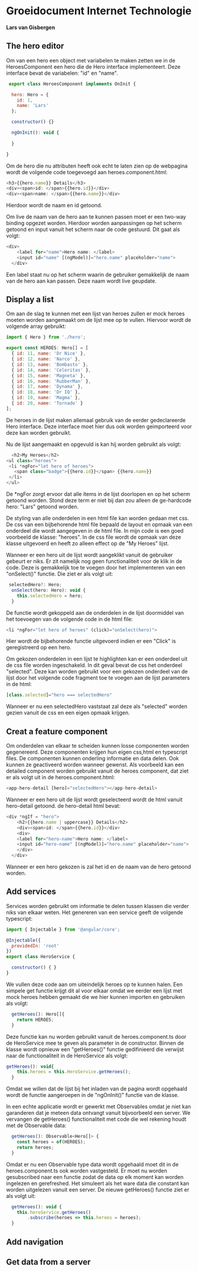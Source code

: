 # Groeidocument Internet Technologie
**Lars van Gisbergen**




## The hero editor

Om van een hero een object met variabelen te maken zetten we in de HeroesComponent een hero die de Hero interface implementeert. Deze interface bevat de variabelen: "id" en "name". 
```javascript
 export class HeroesComponent implements OnInit {

  hero: Hero = {
    id: 1,
    name: 'Lars'
  };

  constructor() {}

  ngOnInit(): void {
    
  }

}
```

Om de hero die nu attributen heeft ook echt te laten zien op de webpagina wordt de volgende code toegevoegd aan heroes.component.html:

```javascript
<h3>{{hero.name}} Details</h3>
<div><span>id: </span>{{hero.id}}</div>
<div><span>name: </span>{{hero.name}}</div>

 ```
Hierdoor wordt de naam en id getoond. 

Om live de naam van de hero aan te kunnen passen moet er een two-way binding opgezet worden. Hierdoor worden aanpassingen op het scherm getoond en input vanuit het scherm naar de code gestuurd. Dit gaat als volgt:

```javascript
<div>
    <label for="name">Hero name: </label>
    <input id="name" [(ngModel)]="hero.name" placeholder="name">
  </div>
 ``` 
 Een label staat nu op het scherm waarin de gebruiker gemakkelijk de naam van de hero aan kan passen. Deze naam wordt live geupdate. 

## Display a list
Om aan de slag te kunnen met een lijst van heroes zullen er mock heroes moeten worden aangemaakt om de lijst mee op te vullen. Hiervoor wordt de volgende array gebruikt:
```javascript
import { Hero } from './hero';

export const HEROES: Hero[] = [
  { id: 11, name: 'Dr Nice' },
  { id: 12, name: 'Narco' },
  { id: 13, name: 'Bombasto' },
  { id: 14, name: 'Celeritas' },
  { id: 15, name: 'Magneta' },
  { id: 16, name: 'RubberMan' },
  { id: 17, name: 'Dynama' },
  { id: 18, name: 'Dr IQ' },
  { id: 19, name: 'Magma' },
  { id: 20, name: 'Tornado' }
];
 ```
 De heroes in de lijst maken allemaal gebruik van de eerder gedeclareerde Hero interface. Deze interface moet hier dus ook worden geimporteerd voor deze kan worden gebruikt. 

 Nu de lijst aangemaakt en opgevuld is kan hij worden gebruikt als volgt:
 ```javascript
   <h2>My Heroes</h2>
<ul class="heroes">
  <li *ngFor="let hero of heroes">
    <span class="badge">{{hero.id}}</span> {{hero.name}}
  </li>
</ul>
```
De *ngFor zorgt ervoor dat alle items in de lijst doorlopen en op het scherm getoond worden. Stond deze term er niet bij dan zou alleen de ge-hardcode hero: "Lars" getoond worden. 

De styling van alle onderdelen in een html file kan worden gedaan met css. De css van een bijbehorende html file bepaald de layout en opmaak van een onderdeel die wordt aangegeven in de html file. In mijn code is een goed voorbeeld de klasse: "heroes". In de css file wordt de opmaak van deze klasse uitgevoerd en heeft zo alleen effect op de "My Heroes" lijst.

Wanneer er een hero uit de lijst wordt aangeklikt vanuit de gebruiker gebeurt er niks. Er zit namelijk nog geen functionaliteit voor de klik in de code. Deze is gemakkelijk toe te voegen door het implementeren van een "onSelect()" functie. Die ziet er als volgt uit:
```javascript
 selectedHero?: Hero;
  onSelect(hero: Hero): void {
    this.selectedHero = hero;
  }
```
De functie wordt gekoppeld aan de onderdelen in de lijst doormiddel van het toevoegen van de volgende code in de html file:
```javascript 
<li *ngFor="let hero of heroes" (click)="onSelect(hero)">
```
Hier wordt de bijbehorende functie uitgevoerd indien er een "Click" is geregistreerd op een hero. 

Om gekozen onderdelen in een lijst te highlighten kan er een onderdeel uit de css file worden ingeschakeld. In dit geval bevat de css het onderdeel "selected". Deze kan worden gebruikt voor een gekozen onderdeel van de lijst door het volgende code fragment toe te voegen aan de lijst parameters in de html:
```javascript
[class.selected]="hero === selectedHero" 
```
Wanneer er nu een selectedHero vaststaat zal deze als "selected" worden gezien vanuit de css en een eigen opmaak krijgen. 

## Creat a feature component

Om onderdelen van elkaar te scheiden kunnen losse componenten worden gegenereerd. Deze componenten krijgen hun eigen css,html en typescript files. De componenten kunnen onderling informatie en data delen. Ook kunnen ze geactiveerd worden wanneer gewenst. Als voorbeeld kan een detailed component worden gebruikt vanuit de heroes component, dat ziet er als volgt uit in de heroes.component.html:
```javascript
<app-hero-detail [hero]="selectedHero"></app-hero-detail>
``` 
Wanneer er een hero uit de lijst wordt geselecteerd wordt de html vanuit hero-detail getoond. de hero-detail html bevat:
```javascript
<div *ngIf = "hero">
    <h2>{{hero.name | uppercase}} Details</h2>
    <div><span>id: </span>{{hero.id}}</div>
    <div>
    <label for="hero-name">Hero name: </label>
    <input id="hero-name" [(ngModel)]="hero.name" placeholder="name">
    </div>
  </div>
``` 
Wanneer er een hero gekozen is zal het id en de naam van de hero getoond worden. 

## Add services
Services worden gebruikt om informatie te delen tussen klassen die verder niks van elkaar weten. 
Het genereren van een service geeft de volgende typescript:
```javascript
import { Injectable } from '@angular/core';

@Injectable({
  providedIn: 'root'
})
export class HeroService {

  constructor() { }
}

```
We vullen deze code aan om uiteindelijk heroes op te kunnen halen. Een simpele get functie krijgt dit al voor elkaar omdat we eerder een lijst met mock heroes hebben gemaakt die we hier kunnen importen en gebruiken als volgt:
```javascript
  getHeroes(): Hero[]{
    return HEROES;
  }
```
Deze functie kan nu worden gebruikt vanuit de heroes.component.ts door de HeroService mee te geven als parameter in de constructor. Binnen de klasse wordt opnieuw een "getHeroes()" functie gedifinieerd die verwijst naar de functionaliteit in de HeroService als volgt:

```javascript
getHeroes(): void{
    this.heroes = this.HeroService.getHeroes();
  }
```
Omdat we willen dat de lijst bij het inladen van de pagina wordt opgehaald wordt de functie aangeroepen in de "ngOnInit()" functie van de klasse. 

In een echte applicatie wordt er gewerkt met Observables omdat je niet kan garanderen dat je meteen data ontvangt vanuit bijvoorbeeld een server. 
We vervangen de getHeroes() functionaliteit met code die wel rekening houdt met de Observable data:

```javascript
  getHeroes(): Observable<Hero[]> {
    const heroes = of(HEROES);
    return heroes;
  }
```
Omdat er nu een Observable type data wordt opgehaald moet dit in de heroes.component.ts ook worden vastgesteld. Er moet nu worden gesubscribed naar een functie zodat de data op elk moment kan worden ingelezen en gerefreshed. Het simuleert als het ware data die constant kan worden uitgelezen vanuit een server. De nieuwe getHeroes() functie ziet er als volgt uit:

```javascript
  getHeroes(): void {
    this.heroService.getHeroes()
        .subscribe(heroes => this.heroes = heroes);
  }
```
## Add navigation

## Get data from a server
